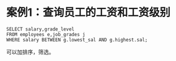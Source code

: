 # 案例1：查询员工的工资和工资级别

```mysql
SELECT salary,grade_level
FROM employees e,job_grades j
WHERE salary BETWEEN g.lowest_sal AND g.highest.sal;
```

可以加排序，筛选。